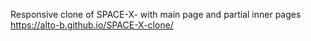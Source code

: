 Responsive clone of SPACE-X- with main page and partial inner pages
https://alto-b.github.io/SPACE-X-clone/

